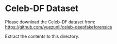 
# Celeb-DF Dataset

Please download the Celeb-DF dataset from:
https://github.com/yuezunli/celeb-deepfakeforensics

Extract the contents to this directory.
